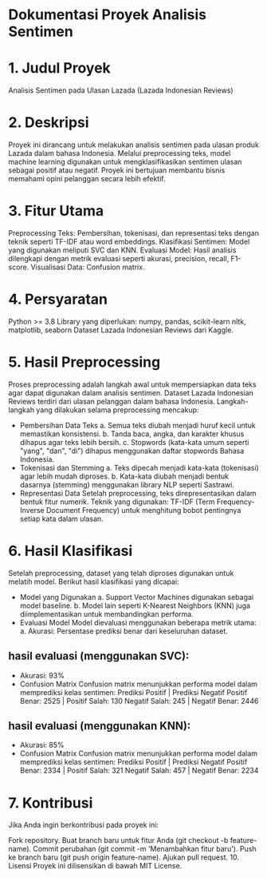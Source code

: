 # Dokumentasi Proyek Analisis Sentimen
# 1. Judul Proyek
Analisis Sentimen pada Ulasan Lazada (Lazada Indonesian Reviews)

# 2. Deskripsi
Proyek ini dirancang untuk melakukan analisis sentimen pada ulasan produk Lazada dalam bahasa Indonesia. Melalui preprocessing teks, model machine learning digunakan untuk mengklasifikasikan sentimen ulasan sebagai positif atau negatif. Proyek ini bertujuan membantu bisnis memahami opini pelanggan secara lebih efektif.

# 3. Fitur Utama
Preprocessing Teks: Pembersihan, tokenisasi, dan representasi teks dengan teknik seperti TF-IDF atau word embeddings.
Klasifikasi Sentimen: Model yang digunakan meliputi SVC dan KNN.
Evaluasi Model: Hasil analisis dilengkapi dengan metrik evaluasi seperti akurasi, precision, recall, F1-score.
Visualisasi Data: Confusion matrix.

# 4. Persyaratan
Python >= 3.8
Library yang diperlukan:
numpy, pandas, scikit-learn
nltk, matplotlib, seaborn
Dataset Lazada Indonesian Reviews dari Kaggle.

# 5. Hasil Preprocessing
Proses preprocessing adalah langkah awal untuk mempersiapkan data teks agar dapat digunakan dalam analisis sentimen. Dataset Lazada Indonesian Reviews terdiri dari ulasan pelanggan dalam bahasa Indonesia. Langkah-langkah yang dilakukan selama preprocessing mencakup:
-  Pembersihan Data Teks
    a. Semua teks diubah menjadi huruf kecil untuk memastikan konsistensi.
    b. Tanda baca, angka, dan karakter khusus dihapus agar teks lebih bersih.
    c. Stopwords (kata-kata umum seperti "yang", "dan", "di") dihapus menggunakan daftar stopwords Bahasa Indonesia.
-  Tokenisasi dan Stemming
    a. Teks dipecah menjadi kata-kata (tokenisasi) agar lebih mudah diproses.
    b. Kata-kata diubah menjadi bentuk dasarnya (stemming) menggunakan library NLP seperti Sastrawi.
-  Representasi Data
Setelah preprocessing, teks direpresentasikan dalam bentuk fitur numerik. Teknik yang digunakan:
TF-IDF (Term Frequency-Inverse Document Frequency) untuk menghitung bobot pentingnya setiap kata dalam ulasan.

# 6. Hasil Klasifikasi
Setelah preprocessing, dataset yang telah diproses digunakan untuk melatih model. Berikut hasil klasifikasi yang dicapai:
-  Model yang Digunakan
    a. Support Vector Machines digunakan sebagai model baseline.
    b. Model lain seperti K-Nearest Neighbors (KNN) juga diimplementasikan untuk membandingkan performa.
-  Evaluasi Model
Model dievaluasi menggunakan beberapa metrik utama:
  a. Akurasi: Persentase prediksi benar dari keseluruhan dataset.

## hasil evaluasi (menggunakan SVC):
-  Akurasi: 93%
-  Confusion Matrix
    Confusion matrix menunjukkan performa model dalam memprediksi kelas sentimen:
      Prediksi Positif    | Prediksi Negatif
      Positif Benar: 2525 | Positif Salah: 130
      Negatif Salah: 245  | Negatif Benar: 2446

## hasil evaluasi (menggunakan KNN):
-  Akurasi: 85%
-  Confusion Matrix
    Confusion matrix menunjukkan performa model dalam memprediksi kelas sentimen:
      Prediksi Positif    | Prediksi Negatif
      Positif Benar: 2334 | Positif Salah: 321
      Negatif Salah: 457  | Negatif Benar: 2234


# 7. Kontribusi
Jika Anda ingin berkontribusi pada proyek ini:

Fork repository.
Buat branch baru untuk fitur Anda (git checkout -b feature-name).
Commit perubahan (git commit -m 'Menambahkan fitur baru').
Push ke branch baru (git push origin feature-name).
Ajukan pull request.
10. Lisensi
Proyek ini dilisensikan di bawah MIT License.

